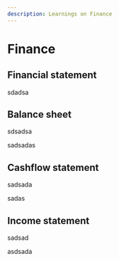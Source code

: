 ```yaml
---
description: Learnings on Finance
---
```


# Finance

## Financial statement

sdadsa

## Balance sheet

sdsadsa

sadsadas

## Cashflow statement&#x20;

sadsada

sadas

## Income statement

sadsad

asdsada
